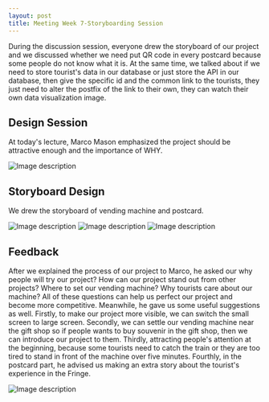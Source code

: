 ```yaml
---
layout: post
title: Meeting Week 7-Storyboarding Session
---
```




During the discussion session, everyone drew the storyboard of our project and we discussed whether we need put QR code in every postcard because some people do not know what it is. At the same time, we talked about if we need to store tourist's data in our database or just store the API in our database, then give the specific id and the common link to the tourists, they just need to alter the postfix of the link to their own, they can watch their own data visualization image.

## Design Session
At today's lecture, Marco Mason emphasized the project should be attractive enough and the importance of WHY.

![Image description](/dwd-project/img/IMG_7534.jpg)

## Storyboard Design
We drew the storyboard of vending machine and postcard.

![Image description](/dwd-project/img/IMG_7535.jpg)
![Image description](/dwd-project/img/IMG_7537.jpg)
![Image description](/dwd-project/img/IMG_7540.jpg)

## Feedback
After we explained the process of our project to Marco, he asked our why people will try our project? How can our project stand out from other projects? Where to set our vending machine? Why tourists care about our machine? All of these questions can help us perfect our project and become more competitive. Meanwhile, he gave us some useful suggestions as well. Firstly, to make our project more visible, we can switch the small screen to large screen. Secondly, we can settle our vending machine near the gift shop so if people wants to buy souvenir in the gift shop, then we can introduce our project to them. Thirdly, attracting people's attention at the beginning, because some tourists need to catch the train or they are too tired to stand in front of the machine over five minutes. Fourthly, in the postcard part, he advised us making an extra story about the tourist's experience in the Fringe.  

![Image description](/dwd-project/img/IMG_7542.jpg)

